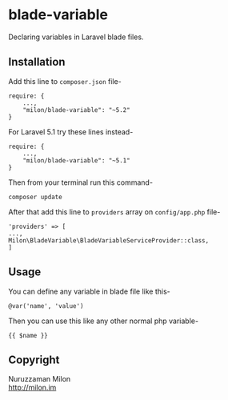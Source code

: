 # blade-variable

Declaring variables in Laravel blade files.

## Installation

Add this line to `composer.json` file-

```
require: {
    ...,
    "milon/blade-variable": "~5.2"
}
```

For Laravel 5.1 try these lines instead-
```
require: {
    ...,
    "milon/blade-variable": "~5.1"
}
```

Then from your terminal run this command-

```
composer update
```

After that add this line to `providers` array on `config/app.php` file-

```
'providers' => [
...,
Milon\BladeVariable\BladeVariableServiceProvider::class,
]
```

## Usage

You can define any variable in blade file like this-

```
@var('name', 'value')
```

Then you can use this like any other normal php variable-

```
{{ $name }}
```

## Copyright

Nuruzzaman Milon  
http://milon.im
